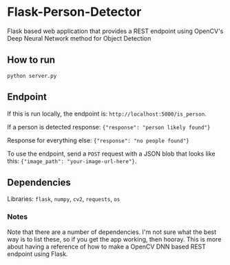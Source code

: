 # Flask-Person-Detector
Flask based web application that provides a REST endpoint using OpenCV's Deep Neural Network method for Object Detection

## How to run
`python server.py`

## Endpoint
If this is run locally, the endpoint is: `http://localhost:5000/is_person`.

If a person is detected response: `{"response": "person likely found"}`

Response for everything else: `{"response": "no people found"}`

To use the endpoint, send a `POST` request with a JSON blob that looks like this: `{"image_path": "your-image-url-here"}`.

## Dependencies
Libraries: `flask`, `numpy`, `cv2`, `requests`, `os`

### Notes
Note that there are a number of dependencies. I'm not sure what the best way is to list these, so if you get the app working, then hooray. This is more about having a reference of how to make a OpenCV DNN based REST endpoint using Flask.

